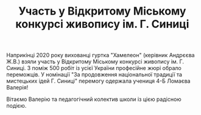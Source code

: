 ﻿---
title: Участь у Відкритому Міському конкурсі живопису ім. Г. Синиці
---

Наприкінці 2020 року вихованці гуртка "Хамелеон" (керівник Андрєєва Ж.В.) взяли участь у Відкритому Міському конкурсі живопису ім. Г. Синиці. З поміж 500 робіт із усієї України професійне жюрі обрало переможців. У номінації "За продовження національної традиції та мистецьких ідей Г. Синиці" перемогу одержала учениця 4-Б Ломаєва Валерія!

Вітаємо Валерію та педагогічний колектив школи із цією радісною подією.

<slideshow></slideshow>
  
